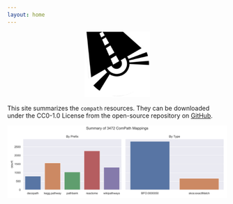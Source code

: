 ```yaml
---
layout: home
---
```

<p align="center">
  <img src="https://raw.githubusercontent.com/compath/compath-resources/master/docs/img/logo.png" height="150">
</p>

This site summarizes the `compath` resources. 
They can be downloaded under the CC0-1.0 License from the open-source
repository on [GitHub](https://github.com/compath/compath-resources).

<img src="https://raw.githubusercontent.com/compath/compath-resources/master/docs/img/prefixes.svg">
